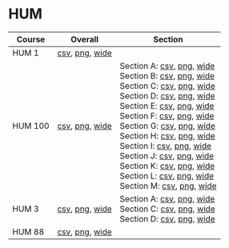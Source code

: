 # HUM

| Course | Overall | Section |
| ------ | ------- | ------- |
| HUM 1 | [csv](https://github.com/UCSD-Historical-Enrollment-Data/2025Fall/blob/main/overall/HUM%201.csv), [png](https://raw.githubusercontent.com/UCSD-Historical-Enrollment-Data/2025Fall/main/plot_overall/HUM%201.png), [wide](https://raw.githubusercontent.com/UCSD-Historical-Enrollment-Data/2025Fall/main/plot_overall_wide/HUM%201.png) |  |
| HUM 100 | [csv](https://github.com/UCSD-Historical-Enrollment-Data/2025Fall/blob/main/overall/HUM%20100.csv), [png](https://raw.githubusercontent.com/UCSD-Historical-Enrollment-Data/2025Fall/main/plot_overall/HUM%20100.png), [wide](https://raw.githubusercontent.com/UCSD-Historical-Enrollment-Data/2025Fall/main/plot_overall_wide/HUM%20100.png) | Section A: [csv](https://github.com/UCSD-Historical-Enrollment-Data/2025Fall/blob/main/section/HUM%20100_A.csv), [png](https://raw.githubusercontent.com/UCSD-Historical-Enrollment-Data/2025Fall/main/plot_section/HUM%20100_A.png), [wide](https://raw.githubusercontent.com/UCSD-Historical-Enrollment-Data/2025Fall/main/plot_section_wide/HUM%20100_A.png)<br>Section B: [csv](https://github.com/UCSD-Historical-Enrollment-Data/2025Fall/blob/main/section/HUM%20100_B.csv), [png](https://raw.githubusercontent.com/UCSD-Historical-Enrollment-Data/2025Fall/main/plot_section/HUM%20100_B.png), [wide](https://raw.githubusercontent.com/UCSD-Historical-Enrollment-Data/2025Fall/main/plot_section_wide/HUM%20100_B.png)<br>Section C: [csv](https://github.com/UCSD-Historical-Enrollment-Data/2025Fall/blob/main/section/HUM%20100_C.csv), [png](https://raw.githubusercontent.com/UCSD-Historical-Enrollment-Data/2025Fall/main/plot_section/HUM%20100_C.png), [wide](https://raw.githubusercontent.com/UCSD-Historical-Enrollment-Data/2025Fall/main/plot_section_wide/HUM%20100_C.png)<br>Section D: [csv](https://github.com/UCSD-Historical-Enrollment-Data/2025Fall/blob/main/section/HUM%20100_D.csv), [png](https://raw.githubusercontent.com/UCSD-Historical-Enrollment-Data/2025Fall/main/plot_section/HUM%20100_D.png), [wide](https://raw.githubusercontent.com/UCSD-Historical-Enrollment-Data/2025Fall/main/plot_section_wide/HUM%20100_D.png)<br>Section E: [csv](https://github.com/UCSD-Historical-Enrollment-Data/2025Fall/blob/main/section/HUM%20100_E.csv), [png](https://raw.githubusercontent.com/UCSD-Historical-Enrollment-Data/2025Fall/main/plot_section/HUM%20100_E.png), [wide](https://raw.githubusercontent.com/UCSD-Historical-Enrollment-Data/2025Fall/main/plot_section_wide/HUM%20100_E.png)<br>Section F: [csv](https://github.com/UCSD-Historical-Enrollment-Data/2025Fall/blob/main/section/HUM%20100_F.csv), [png](https://raw.githubusercontent.com/UCSD-Historical-Enrollment-Data/2025Fall/main/plot_section/HUM%20100_F.png), [wide](https://raw.githubusercontent.com/UCSD-Historical-Enrollment-Data/2025Fall/main/plot_section_wide/HUM%20100_F.png)<br>Section G: [csv](https://github.com/UCSD-Historical-Enrollment-Data/2025Fall/blob/main/section/HUM%20100_G.csv), [png](https://raw.githubusercontent.com/UCSD-Historical-Enrollment-Data/2025Fall/main/plot_section/HUM%20100_G.png), [wide](https://raw.githubusercontent.com/UCSD-Historical-Enrollment-Data/2025Fall/main/plot_section_wide/HUM%20100_G.png)<br>Section H: [csv](https://github.com/UCSD-Historical-Enrollment-Data/2025Fall/blob/main/section/HUM%20100_H.csv), [png](https://raw.githubusercontent.com/UCSD-Historical-Enrollment-Data/2025Fall/main/plot_section/HUM%20100_H.png), [wide](https://raw.githubusercontent.com/UCSD-Historical-Enrollment-Data/2025Fall/main/plot_section_wide/HUM%20100_H.png)<br>Section I: [csv](https://github.com/UCSD-Historical-Enrollment-Data/2025Fall/blob/main/section/HUM%20100_I.csv), [png](https://raw.githubusercontent.com/UCSD-Historical-Enrollment-Data/2025Fall/main/plot_section/HUM%20100_I.png), [wide](https://raw.githubusercontent.com/UCSD-Historical-Enrollment-Data/2025Fall/main/plot_section_wide/HUM%20100_I.png)<br>Section J: [csv](https://github.com/UCSD-Historical-Enrollment-Data/2025Fall/blob/main/section/HUM%20100_J.csv), [png](https://raw.githubusercontent.com/UCSD-Historical-Enrollment-Data/2025Fall/main/plot_section/HUM%20100_J.png), [wide](https://raw.githubusercontent.com/UCSD-Historical-Enrollment-Data/2025Fall/main/plot_section_wide/HUM%20100_J.png)<br>Section K: [csv](https://github.com/UCSD-Historical-Enrollment-Data/2025Fall/blob/main/section/HUM%20100_K.csv), [png](https://raw.githubusercontent.com/UCSD-Historical-Enrollment-Data/2025Fall/main/plot_section/HUM%20100_K.png), [wide](https://raw.githubusercontent.com/UCSD-Historical-Enrollment-Data/2025Fall/main/plot_section_wide/HUM%20100_K.png)<br>Section L: [csv](https://github.com/UCSD-Historical-Enrollment-Data/2025Fall/blob/main/section/HUM%20100_L.csv), [png](https://raw.githubusercontent.com/UCSD-Historical-Enrollment-Data/2025Fall/main/plot_section/HUM%20100_L.png), [wide](https://raw.githubusercontent.com/UCSD-Historical-Enrollment-Data/2025Fall/main/plot_section_wide/HUM%20100_L.png)<br>Section M: [csv](https://github.com/UCSD-Historical-Enrollment-Data/2025Fall/blob/main/section/HUM%20100_M.csv), [png](https://raw.githubusercontent.com/UCSD-Historical-Enrollment-Data/2025Fall/main/plot_section/HUM%20100_M.png), [wide](https://raw.githubusercontent.com/UCSD-Historical-Enrollment-Data/2025Fall/main/plot_section_wide/HUM%20100_M.png) |
| HUM 3 | [csv](https://github.com/UCSD-Historical-Enrollment-Data/2025Fall/blob/main/overall/HUM%203.csv), [png](https://raw.githubusercontent.com/UCSD-Historical-Enrollment-Data/2025Fall/main/plot_overall/HUM%203.png), [wide](https://raw.githubusercontent.com/UCSD-Historical-Enrollment-Data/2025Fall/main/plot_overall_wide/HUM%203.png) | Section A: [csv](https://github.com/UCSD-Historical-Enrollment-Data/2025Fall/blob/main/section/HUM%203_A.csv), [png](https://raw.githubusercontent.com/UCSD-Historical-Enrollment-Data/2025Fall/main/plot_section/HUM%203_A.png), [wide](https://raw.githubusercontent.com/UCSD-Historical-Enrollment-Data/2025Fall/main/plot_section_wide/HUM%203_A.png)<br>Section C: [csv](https://github.com/UCSD-Historical-Enrollment-Data/2025Fall/blob/main/section/HUM%203_C.csv), [png](https://raw.githubusercontent.com/UCSD-Historical-Enrollment-Data/2025Fall/main/plot_section/HUM%203_C.png), [wide](https://raw.githubusercontent.com/UCSD-Historical-Enrollment-Data/2025Fall/main/plot_section_wide/HUM%203_C.png)<br>Section D: [csv](https://github.com/UCSD-Historical-Enrollment-Data/2025Fall/blob/main/section/HUM%203_D.csv), [png](https://raw.githubusercontent.com/UCSD-Historical-Enrollment-Data/2025Fall/main/plot_section/HUM%203_D.png), [wide](https://raw.githubusercontent.com/UCSD-Historical-Enrollment-Data/2025Fall/main/plot_section_wide/HUM%203_D.png) |
| HUM 88 | [csv](https://github.com/UCSD-Historical-Enrollment-Data/2025Fall/blob/main/overall/HUM%2088.csv), [png](https://raw.githubusercontent.com/UCSD-Historical-Enrollment-Data/2025Fall/main/plot_overall/HUM%2088.png), [wide](https://raw.githubusercontent.com/UCSD-Historical-Enrollment-Data/2025Fall/main/plot_overall_wide/HUM%2088.png) |  |
